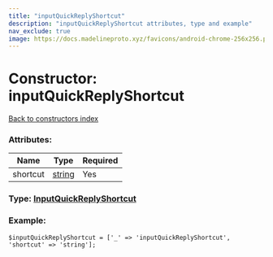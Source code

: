 ```yaml
---
title: "inputQuickReplyShortcut"
description: "inputQuickReplyShortcut attributes, type and example"
nav_exclude: true
image: https://docs.madelineproto.xyz/favicons/android-chrome-256x256.png
---
```

# Constructor: inputQuickReplyShortcut  
[Back to constructors index](/API_docs/constructors/index.html)



### Attributes:

| Name     |    Type       | Required |
|----------|---------------|----------|
|shortcut|[string](/API_docs/types/string.html) | Yes|



### Type: [InputQuickReplyShortcut](/API_docs/types/InputQuickReplyShortcut.html)


### Example:

```
$inputQuickReplyShortcut = ['_' => 'inputQuickReplyShortcut', 'shortcut' => 'string'];
```  
